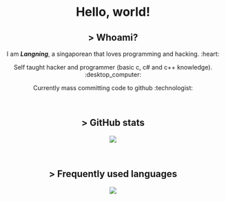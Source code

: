 <h1 align="center">Hello, world!</h1>

<h2 align="center">> <b>Whoami?</b></h2>

<p align="center"> I am <b><i>Langning</i></b>, a singaporean that loves programming and hacking. :heart:</p>
<p align="center"> Self taught hacker and programmer (basic c, c# and c++ knowledge). :desktop_computer:</p>
<p align="center"> Currently mass committing code to github :technologist:</p>

<br>

<h2 align="center">> GitHub stats</h2>
<p align="center"><img align="center" src="https://github-readme-stats.vercel.app/api?username=molangning&show_icons=true&theme=transparent&include_all_commits=true"></p>

<br>

<h2 align="center">> Frequently used languages</h2>
<p align="center"><img align="center" src="https://github-readme-stats.vercel.app/api/top-langs/?username=molangning&theme=transparent"></p>



